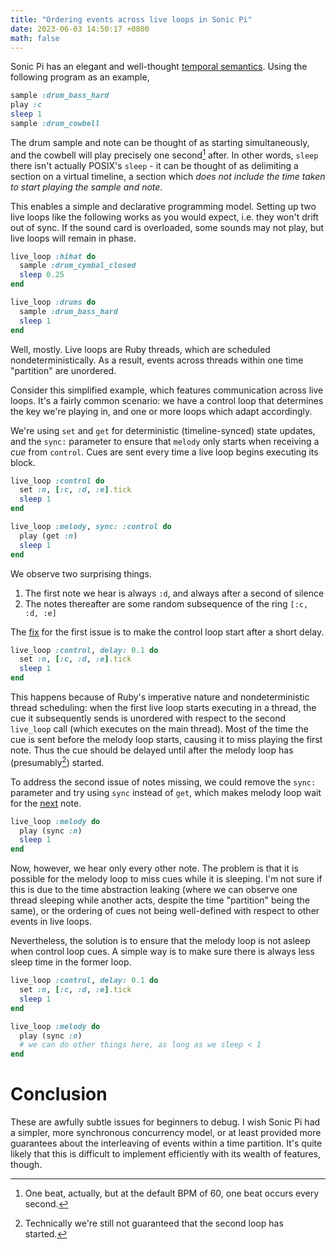 ```yaml
---
title: "Ordering events across live loops in Sonic Pi"
date: 2023-06-03 14:50:17 +0800
math: false
---
```


Sonic Pi has an elegant and well-thought [temporal semantics](https://in-thread.sonic-pi.net/t/what-does-time-mean-in-sonic-pi/4509). Using the following program as an example,

```ruby
sample :drum_bass_hard
play :c
sleep 1
sample :drum_cowbell
```

The drum sample and note can be thought of as starting simultaneously, and the cowbell will play precisely one second[^1] after.
In other words, `sleep` there isn't actually POSIX's `sleep` - it can be thought of as delimiting a section on a virtual timeline, a section which _does not include the time taken to start playing the sample and note_.

This enables a simple and declarative programming model.
Setting up two live loops like the following works as you would expect, i.e. they won't drift out of sync. If the sound card is overloaded, some sounds may not play, but live loops will remain in phase.

```ruby
live_loop :hihat do
  sample :drum_cymbal_closed
  sleep 0.25
end

live_loop :drums do
  sample :drum_bass_hard
  sleep 1
end
```

Well, mostly.
Live loops are Ruby threads, which are scheduled nondeterministically. As a result, events across threads within one time "partition" are unordered.

Consider this simplified example, which features communication across live loops. It's a fairly common scenario: we have a control loop that determines the key we're playing in, and one or more loops which adapt accordingly.

We're using `set` and `get` for deterministic (timeline-synced) state updates, and the `sync:` parameter to ensure that `melody` only starts when receiving a  _cue_ from `control`. Cues are sent every time a live loop begins executing its block.

```ruby
live_loop :control do
  set :n, [:c, :d, :e].tick
  sleep 1
end

live_loop :melody, sync: :control do
  play (get :n)
  sleep 1
end
```

We observe two surprising things.

1. The first note we hear is always `:d`, and always after a second of silence
2. The notes thereafter are some random subsequence of the ring `[:c, :d, :e]`

The [fix](https://in-thread.sonic-pi.net/t/live-loops-sync-questions/1172/13) for the first issue is to make the control loop start after a short delay.

```ruby
live_loop :control, delay: 0.1 do
  set :n, [:c, :d, :e].tick
  sleep 1
end
```

This happens because of Ruby's imperative nature and nondeterministic thread scheduling: when the first live loop starts executing in a thread, the cue it subsequently sends is unordered with respect to the second `live_loop` call (which executes on the main thread). Most of the time the cue is sent before the melody loop starts, causing it to miss playing the first note.
Thus the cue should be delayed until after the melody loop has (presumably[^2]) started.

<!-- The referenced forum thread contains a neat metaphor: musicians in a real-life orchestra should all be ready before the conductor gives them the cue start playing. Software does allow us to do better, however... -->

To address the second issue of notes missing, we could remove the `sync:` parameter and try using `sync` instead of `get`, which makes melody loop wait for the [next](https://in-thread.sonic-pi.net/t/a-tiny-script-for-your-hipster-lounge/4448/10) note.

```ruby
live_loop :melody do
  play (sync :n)
  sleep 1
end
```

Now, however, we hear only every other note.
The problem is that it is possible for the melody loop to miss cues while it is sleeping. I'm not sure if this is due to the time abstraction leaking (where we can observe one thread sleeping while another acts, despite the time "partition" being the same), or the ordering of cues not being well-defined with respect to other events in live loops.

Nevertheless, the solution is to ensure that the melody loop is not asleep when control loop cues. A simple way is to make sure there is always less sleep time in the former loop.

```ruby
live_loop :control, delay: 0.1 do
  set :n, [:c, :d, :e].tick
  sleep 1
end

live_loop :melody do
  play (sync :n)
  # we can do other things here, as long as we sleep < 1
end
```

# Conclusion

These are awfully subtle issues for beginners to debug.
I wish Sonic Pi had a simpler, more synchronous concurrency model, or at least provided more guarantees about the interleaving of events within a time partition.
It's quite likely that this is difficult to implement efficiently with its wealth of features, though.

[^1]: One beat, actually, but at the default BPM of 60, one beat occurs every second.

[^2]: Technically we're still not guaranteed that the second loop has started.
